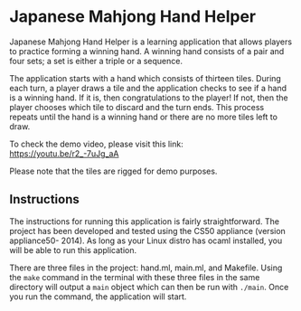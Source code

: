 # Japanese Mahjong Hand Helper

Japanese Mahjong Hand Helper is a learning application that allows players to
practice forming a winning hand. A winning hand consists of a pair and four
sets; a set is either a triple or a sequence.

The application starts with a hand which consists of thirteen tiles. During each
turn, a player draws a tile and the application checks to see if a hand is a
winning hand. If it is, then congratulations to the player! If not, then the
player chooses which tile to discard and the turn ends. This process repeats
until the hand is a winning hand or there are no more tiles left to draw.

To check the demo video, please visit this link: https://youtu.be/r2_-7uJg_aA

Please note that the tiles are rigged for demo purposes.

## Instructions

The instructions for running this application is fairly straightforward. The
project has been developed and tested using the CS50 appliance (version
appliance50- 2014). As long as your Linux distro has ocaml installed, you will
be able to run this application.

There are three files in the project: hand.ml, main.ml, and Makefile. Using the
`make` command in the terminal with these three files in the same directory will
output a `main` object which can then be run with `./main`. Once you run the
command, the application will start.

